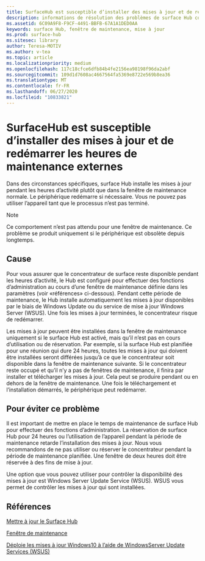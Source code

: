 ```yaml
---
title: SurfaceHub est susceptible d’installer des mises à jour et de redémarrer les heures de maintenance externes
description: informations de résolution des problèmes de surface Hub concernant les mises à jour automatiques
ms.assetid: 6C09A9F8-F9CF-4491-BBFB-67A1A1DED0AA
keywords: surface Hub, fenêtre de maintenance, mise à jour
ms.prod: surface-hub
ms.sitesec: library
author: Teresa-MOTIV
ms.author: v-tea
ms.topic: article
ms.localizationpriority: medium
ms.openlocfilehash: 117c18cfce6dfb84b4fe2156ea98198f96da2abf
ms.sourcegitcommit: 109d1d7608ac4667564fa5369e8722e569b8ea36
ms.translationtype: MT
ms.contentlocale: fr-FR
ms.lasthandoff: 06/27/2020
ms.locfileid: "10833821"
---
```

# SurfaceHub est susceptible d’installer des mises à jour et de redémarrer les heures de maintenance externes

Dans des circonstances spécifiques, surface Hub installe les mises à jour pendant les heures d’activité plutôt que dans la fenêtre de maintenance normale. Le périphérique redémarre si nécessaire. Vous ne pouvez pas utiliser l’appareil tant que le processus n’est pas terminé.

> [!NOTE]  
> Ce comportement n’est pas attendu pour une fenêtre de maintenance. Ce problème se produit uniquement si le périphérique est obsolète depuis longtemps.

## Cause
Pour vous assurer que le concentrateur de surface reste disponible pendant les heures d’activité, le Hub est configuré pour effectuer des fonctions d’administration au cours d’une fenêtre de maintenance définie dans les paramètres (voir «références» ci-dessous). Pendant cette période de maintenance, le Hub installe automatiquement les mises à jour disponibles par le biais de Windows Update ou du service de mise à jour Windows Server (WSUS). Une fois les mises à jour terminées, le concentrateur risque de redémarrer.

Les mises à jour peuvent être installées dans la fenêtre de maintenance uniquement si le surface Hub est activé, mais qu’il n’est pas en cours d’utilisation ou de réservation. Par exemple, si la surface Hub est planifiée pour une réunion qui dure 24 heures, toutes les mises à jour qui doivent être installées seront différées jusqu’à ce que le concentrateur soit disponible dans la fenêtre de maintenance suivante. Si le concentrateur reste occupé et qu’il n’y a pas de fenêtres de maintenance, il finira par installer et télécharger les mises à jour. Cela peut se produire pendant ou en dehors de la fenêtre de maintenance. Une fois le téléchargement et l’installation démarrés, le périphérique peut redémarrer.

## Pour éviter ce problème

Il est important de mettre en place le temps de maintenance de surface Hub pour effectuer des fonctions d’administration. La réservation de surface Hub pour 24 heures ou l’utilisation de l’appareil pendant la période de maintenance retarde l’installation des mises à jour. Nous vous recommandons de ne pas utiliser ou réserver le concentrateur pendant la période de maintenance planifiée. Une fenêtre de deux heures doit être réservée à des fins de mise à jour.

Une option que vous pouvez utiliser pour contrôler la disponibilité des mises à jour est Windows Server Update Service (WSUS). WSUS vous permet de contrôler les mises à jour qui sont installées.

## Références 
 
[Mettre à jour le Surface Hub](first-run-program-surface-hub.md#update-the-surface-hub) 

[Fenêtre de maintenance](manage-windows-updates-for-surface-hub.md#maintenance-window) 

[Déploie les mises à jour Windows10 à l’aide de WindowsServer Update Services (WSUS)](/windows/deployment/update/waas-manage-updates-wsus) 


